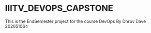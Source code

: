 # IIITV_DEVOPS_CAPSTONE
This is the EndSemester project for the course DevOps
By Dhruv Dave 202051064

